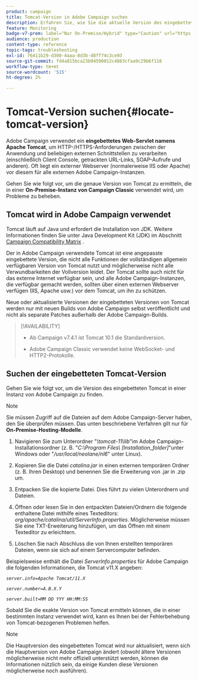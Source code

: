```yaml
---
product: campaign
title: Tomcat-Version in Adobe Campaign suchen
description: Erfahren Sie, wie Sie die aktuelle Version des eingebetteten Tomcat-Webservlets ermitteln, das in einer Instanz von Adobe Campaign verwendet wird.
feature: Monitoring
badge-v7-prem: label="Nur On-Premise/Hybrid" type="Caution" url="https://experienceleague.adobe.com/docs/campaign-classic/using/installing-campaign-classic/architecture-and-hosting-models/hosting-models-lp/hosting-models.html?lang=de" tooltip="Gilt nur für Hybrid- und On-Premise-Bereitstellungen"
audience: production
content-type: reference
topic-tags: troubleshooting
exl-id: 76411b29-d300-4aaa-8d3b-d8ff74c3ce93
source-git-commit: fd4a815bca23b94590012c4883cfaa9c29b6f118
workflow-type: tm+mt
source-wordcount: '515'
ht-degree: 2%

---
```


# Tomcat-Version suchen{#locate-tomcat-version}

Adobe Campaign verwendet ein **eingebettetes Web-Servlet namens Apache Tomcat**, um HTTP-/HTTPS-Anforderungen zwischen der Anwendung und beliebigen externen Schnittstellen zu verarbeiten (einschließlich Client Console, getrackten URL-Links, SOAP-Aufrufe und anderen). Oft liegt ein externer Webserver (normalerweise IIS oder Apache) vor diesem für alle externen Adobe Campaign-Instanzen.

Gehen Sie wie folgt vor, um die genaue Version von Tomcat zu ermitteln, die in einer **On-Premise-Instanz von Campaign Classic** verwendet wird, um Probleme zu beheben.

## Tomcat wird in Adobe Campaign verwendet

Tomcat läuft auf Java und erfordert die Installation von JDK. Weitere Informationen finden Sie unter Java Development Kit (JDK) im Abschnitt [Campaign Compatibility Matrix](../../rn/using/compatibility-matrix.md) .

Der in Adobe Campaign verwendete Tomcat ist eine angepasste eingebettete Version, die nicht alle Funktionen der vollständigen allgemein verfügbaren Version von Tomcat nutzt und möglicherweise nicht alle Verwundbarkeiten der Vollversion leidet. Der Tomcat sollte auch nicht für das externe Internet verfügbar sein, und alle Adobe Campaign-Instanzen, die verfügbar gemacht werden, sollten über einen externen Webserver verfügen (IIS, Apache usw.) vor dem Tomcat, um ihn zu schützen.

Neue oder aktualisierte Versionen der eingebetteten Versionen von Tomcat werden nur mit neuen Builds von Adobe Campaign selbst veröffentlicht und nicht als separate Patches außerhalb der Adobe Campaign-Builds.

>[!AVAILABILITY]
>
>
>* Ab Campaign v7.4.1 ist Tomcat 10.1 die Standardversion.
>
>* Adobe Campaign Classic verwendet keine WebSocket- und HTTP2-Protokolle.
>


## Suchen der eingebetteten Tomcat-Version

Gehen Sie wie folgt vor, um die Version des eingebetteten Tomcat in einer Instanz von Adobe Campaign zu finden.

>[!NOTE]
>
>Sie müssen Zugriff auf die Dateien auf dem Adobe Campaign-Server haben, den Sie überprüfen müssen. Das unten beschriebene Verfahren gilt nur für **On-Premise-Hosting-Modelle**.

1. Navigieren Sie zum Unterordner &quot;*\tomcat-11\lib*&quot;im Adobe Campaign-Installationsordner (z. B. &quot;*C:\Program Files\ [Installation_folder]*&quot;unter Windows oder &quot;*/usr/local/neolane/nl6*&quot; unter Linux).

1. Kopieren Sie die Datei *catalina.jar* in einen externen temporären Ordner (z. B. Ihren Desktop) und benennen Sie die Erweiterung von .jar in .zip um.

1. Entpacken Sie die kopierte Datei. Dies führt zu vielen Unterordnern und Dateien.

1. Öffnen oder lesen Sie in den entpackten Dateien/Ordnern die folgende enthaltene Datei mithilfe eines Texteditors: *org/apache/catalina/util/ServerInfo.properties*. Möglicherweise müssen Sie eine TXT-Erweiterung hinzufügen, um das Öffnen mit einem Texteditor zu erleichtern.

1. Löschen Sie nach Abschluss die von Ihnen erstellten temporären Dateien, wenn sie sich auf einem Servercomputer befinden.

Beispielsweise enthält die Datei *ServerInfo.properties* für Adobe Campaign die folgenden Informationen, die Tomcat v11.X angeben:

*`server.info=Apache Tomcat/11.X`*

*`server.number=A.B.X.Y`*

*`server.built=MM DD YYY HH:MM:SS`*

Sobald Sie die exakte Version von Tomcat ermitteln können, die in einer bestimmten Instanz verwendet wird, kann es Ihnen bei der Fehlerbehebung von Tomcat-bezogenen Problemen helfen.

>[!NOTE]
>
>Die Hauptversion des eingebetteten Tomcat wird nur aktualisiert, wenn sich die Hauptversion von Adobe Campaign ändert (obwohl ältere Versionen möglicherweise nicht mehr offiziell unterstützt werden, können die Informationen nützlich sein, da einige Kunden diese Versionen möglicherweise noch ausführen).
>

